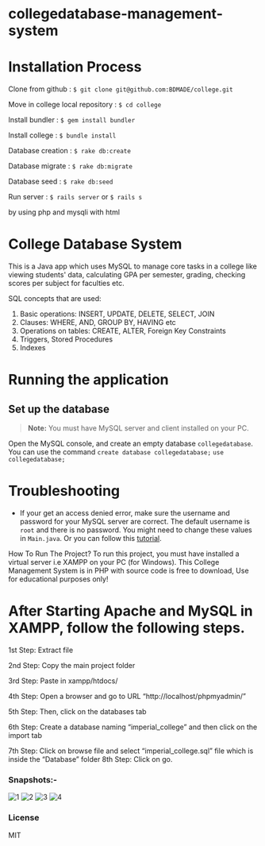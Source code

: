 # collegedatabase-management-system

# Installation Process

Clone from github : `$ git clone git@github.com:BDMADE/college.git`

Move in college local repository : `$ cd college`

Install bundler : `$ gem install bundler`

Install college : `$ bundle install`

Database creation : `$ rake db:create`

Database migrate : `$ rake db:migrate`

Database seed : `$ rake db:seed`

Run server : `$ rails server` or `$ rails s`


by using php and mysqli with html

# College Database System

This is a Java app which uses MySQL to manage core tasks in a college like viewing students' data, calculating GPA per semester, grading, checking scores per subject for faculties etc.

SQL concepts that are used:
1. Basic operations: INSERT, UPDATE, DELETE, SELECT, JOIN
2. Clauses: WHERE, AND, GROUP BY, HAVING etc
3. Operations on tables: CREATE, ALTER, Foreign Key Constraints
4. Triggers, Stored Procedures
5. Indexes


# Running the application

## Set up the database

> **Note:** You must have MySQL server and client installed on your PC.

Open the MySQL console, and create an empty database `collegedatabase`. You can use the command
`create database collegedatabase;`
`use collegedatabase;`

# Troubleshooting

- If your get an access denied error, make sure the username and password for your MySQL server are correct. The default username is `root` and there is no password. You might need to change these values in `Main.java`. Or you can follow this [tutorial](https://medium.com/@chiragpatel_52497/solved-error-access-denied-for-user-root-localhost-of-mysql-programming-school-6e3611838d06).


How To Run The Project?
To run this project, you must have installed a virtual server i.e XAMPP on your PC (for Windows). This College Management System is in PHP with source code is free to download, Use for educational purposes only!

# After Starting Apache and MySQL in XAMPP, follow the following steps.

1st Step: Extract file

2nd Step: Copy the main project folder

3rd Step: Paste in xampp/htdocs/

4th Step: Open a browser and go to URL “http://localhost/phpmyadmin/”

5th Step: Then, click on the databases tab

6th Step: Create a database naming “imperial_college” and then click on the import tab

7th Step: Click on browse file and select “imperial_college.sql” file which is inside the “Database” folder
8th Step: Click on go.



### Snapshots:-

![1](https://user-images.githubusercontent.com/96574240/215112538-ff6e4115-2774-43a9-9194-456e80128183.png)
![2](https://user-images.githubusercontent.com/96574240/215112572-b5d0460b-0953-4c14-993c-0b1e51f91013.png)
![3](https://user-images.githubusercontent.com/96574240/215112599-34358faa-5b3b-45fb-948f-0e2854f6cc88.png)
![4](https://user-images.githubusercontent.com/96574240/215112612-17eb3409-218d-487c-b036-427dc39a2be5.png)
### License

MIT
